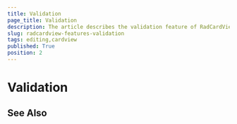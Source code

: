 ```yaml
---
title: Validation
page_title: Validation
description: The article describes the validation feature of RadCardView.
slug: radcardview-features-validation
tags: editing,cardview
published: True
position: 2
---
```


# Validation

## See Also
